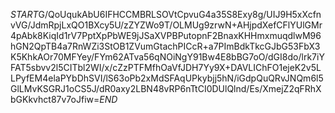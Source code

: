 $START$G/QoUqukAbU6IFHCCMBRLSOVtCpvuG4a35S8Exy8g/UIJ9H5xXcfnvVG/JdmRpjLxQO1BXcy5U/zZYZWo9T/OLMUg9zrwN+AHjpdXefCFlYUlGMr4pAbk8KiqId1rV7PptXpPbWE9jJSaXVPBPutopnF2BnaxKHHmxmuqdlwM96hGN2QpTB4a7RnWZi3StOB1ZVumGtachPICcR+a7PImBdkTkcGJbG53FbX3K5KhkAOr70MFYey/FYm62ATva56qNOiNgY91Bw4E8bBG7oO/dGI8do/lrk7iYFAT5sbvv2l5CITbl2WI/x/cZzPTFMfhOaVfJDH7Yy9X+DAVLIChFO1ejeK2v5LLPyfEM4elaPYbDhSVI/lS63oPb2xMdSFAqUPkybjj5hN/iGdpQuQRvJNQm6l5GlLMvKSGRJ1oCS5J/dR0axy2LBN48vRP6nTtCI0DUlQlnd/Es/XmejZ2qFRhXbGKkvhct87v7oJfiw=$END$